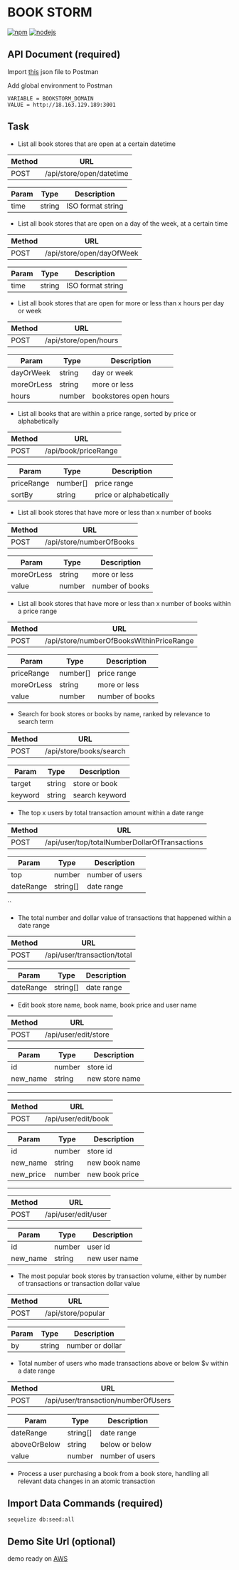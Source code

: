 # BOOK STORM

[![npm](https://img.shields.io/badge/npm-v6.14.8-blue)](https://nodejs.org/zh-tw/download/) [![nodejs](https://img.shields.io/badge/node-v14.15.1-brightgreen)](https://nodejs.org/zh-tw/download/)

## API Document (required)
Import [this](https://raw.githubusercontent.com/duncanHsu/book_storm/master/BookStorm.postman_collection.json) json file to Postman

Add global environment to Postman
```
VARIABLE = BOOKSTORM_DOMAIN
VALUE = http://18.163.129.189:3001
```
## Task
+ List all book stores that are open at a certain datetime

| Method | URL |
| --- | --- |
| POST | /api/store/open/datetime |

| Param | Type | Description |
| --- | --- | --- |
| time | string | ISO format string |

+ List all book stores that are open on a day of the week, at a certain time

| Method | URL |
| --- | --- |
| POST | /api/store/open/dayOfWeek |

| Param | Type | Description |
| --- | --- | --- |
| time | string | ISO format string |

+ List all book stores that are open for more or less than x hours per day or week

| Method | URL |
| --- | --- |
| POST | /api/store/open/hours |

| Param | Type | Description |
| --- | --- | --- |
| dayOrWeek | string | day or week |
| moreOrLess | string | more or less |
| hours | number | bookstores open hours |

+ List all books that are within a price range, sorted by price or alphabetically

| Method | URL |
| --- | --- |
| POST | /api/book/priceRange |

| Param | Type | Description |
| --- | --- | --- |
| priceRange | number[] | price range |
| sortBy | string | price or alphabetically |

+ List all book stores that have more or less than x number of books

| Method | URL |
| --- | --- |
| POST | /api/store/numberOfBooks |

| Param | Type | Description |
| --- | --- | --- |
| moreOrLess | string | more or less |
| value | number | number of books |

+ List all book stores that have more or less than x number of books within a price range

| Method | URL |
| --- | --- |
| POST | /api/store/numberOfBooksWithinPriceRange |

| Param | Type | Description |
| --- | --- | --- |
| priceRange | number[] | price range |
| moreOrLess | string | more or less |
| value | number | number of books |

+ Search for book stores or books by name, ranked by relevance to search term

| Method | URL |
| --- | --- |
| POST | /api/store/books/search |

| Param | Type | Description |
| --- | --- | --- |
| target | string | store or book |
| keyword | string | search keyword |

+ The top x users by total transaction amount within a date range

| Method | URL |
| --- | --- |
| POST | /api/user/top/totalNumberDollarOfTransactions |

| Param | Type | Description |
| --- | --- | --- |
| top | number | number of users |
| dateRange | string[] | date range |
  ``
+ The total number and dollar value of transactions that happened within a date range

| Method | URL |
| --- | --- |
| POST | /api/user/transaction/total |

| Param | Type | Description |
| --- | --- | --- |
| dateRange | string[] | date range |

+ Edit book store name, book name, book price and user name

| Method | URL |
| --- | --- |
| POST | /api/user/edit/store |

| Param | Type | Description |
| --- | --- | --- |
| id | number | store id |
| new_name | string | new store name |
---
| Method | URL |
| --- | --- |
| POST | /api/user/edit/book |

| Param | Type | Description |
| --- | --- | --- |
| id | number | store id |
| new_name | string | new book name |
| new_price | number | new book price |
---
| Method | URL |
| --- | --- |
| POST | /api/user/edit/user |

| Param | Type | Description |
| --- | --- | --- |
| id | number | user id |
| new_name | string | new user name |

+ The most popular book stores by transaction volume, either by number of transactions or transaction dollar value

| Method | URL |
| --- | --- |
| POST | /api/store/popular |

| Param | Type | Description |
| --- | --- | --- |
| by | string | number or dollar |

+ Total number of users who made transactions above or below $v within a date range

| Method | URL |
| --- | --- |
| POST | /api/user/transaction/numberOfUsers |

| Param | Type | Description |
| --- | --- | --- |
| dateRange | string[] | date range |
| aboveOrBelow | string | below or below |
| value | number | number of users |

+ Process a user purchasing a book from a book store, handling all relevant data changes in an atomic transaction

## Import Data Commands (required)
  ```shell
  sequelize db:seed:all
  ```

## Demo Site Url (optional)
  demo ready on [AWS](http://18.163.129.189:3001/)
